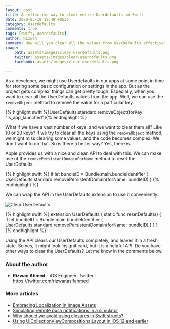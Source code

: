 ```yaml
---
layout: post
title: An effective way to clear entire Userdefaults in Swift
date: 2020-05-19 19:49 +0530
category: Userdefaults
comments: true
tags: [swift, userdefaults]
author: Rizwan
summary: How will you clear all the values from UserDefaults effectively? Well, read the article to find out.
image: 
    path: assets/images/clear-userdefaults.png
    twitter: assets/images/clear-userdefaults.png
    facebook: assets/images/clear-userdefaults.png

---
```

As a developer, we might use Userdefaults in our apps at some point in time for storing some basic configuration or settings in the app. But as the project gets complex, things can get pretty tough. Especially, when you want to clear all the UserDefaults values from the app. Well, we can use the ```removeObject``` method to remove the value for a particular key.

{% highlight swift %}UserDefaults.standard.removeObject(forKey: "is_app_launched"){% endhighlight %}

What if we have a vast number of keys, and we want to clear them all? Like 10 or 20 keys?  If we try to clear all the keys using the ```removeObject``` method, we might miss clearing some values, and the code becomes complex. We don't want to do that. So is there a better way? Yes, there is.

Apple provides us with a nice and clean API to deal with this. We can make use of the ```removePersistantDomainForName``` method to reset the UserDefaults.

{% highlight swift %}
if let bundleID = Bundle.main.bundleIdentifier {
    UserDefaults.standard.removePersistentDomain(forName: bundleID)
}
{% endhighlight %}

We can wrap the API in the UserDefaults extension to use it conveniently.

![Clear UserDefaults](/blog/assets/images/clear-userdefaults.png)

{% highlight swift %}
extension UserDefaults {
    static func resetDefaults() {
        if let bundleID = Bundle.main.bundleIdentifier {
            UserDefaults.standard.removePersistentDomain(forName: bundleID)
        }
    }
}
{% endhighlight %}

Using the API clears our UserDefaults completely, and leaves it in a fresh state.
So yes, it might look insignificant, but it is a helpful API. Do you have other ways to clear the UserDefaults? Let me know in the comments below.  

### About the author

- **Rizwan Ahmed** - iOS Engineer. Twitter - <https://twitter.com/rizwanasifahmed>

### More articles

- [Embracing Localization in Image Assets](/blog/2020/06/14/embracing-localization-in-image-assets/)
- [Simulating remote push notifications in a simulator](/blog/2020/02/13/simulating-remote-push-notifications-in-a-simulator/)
- [Why should we avoid using closures in Swift structs?](/blog/2020/01/11/why-should-we-avoid-using-closures-in-swift-structs/)
- [Using UICollectionViewCompositionalLayout in iOS 12 and earlier](/blog/2020/03/18/using-uicollectionviewcompositionallayout-in-ios-12-and-earlier/)